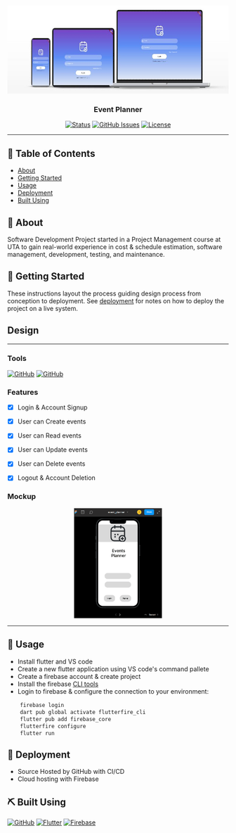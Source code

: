 <p align="center">
    <a href="" rel="noopener">
    <img width=600px height=200px src="assets/images/mockup.jpg" alt="Project Logo"></a>
</p>

<h3 align="center">Event Planner</h3>

<div align="center">

  [![Status](https://img.shields.io/badge/status-active-success.svg?style=for-the-badge)](https://github.com/courierofcode/EventPlanner/)
  [![GitHub Issues](https://img.shields.io/github/issues/courierofcode/EventPlanner.svg?style=for-the-badge)](https://github.com/courierofcode/EventPlanner/issues)
  [![License](https://img.shields.io/badge/license-MIT-blue.svg?style=for-the-badge)](https://github.com/courierofcode/EventPlanner/blob/main/LICENSE)

</div>

---


## 📝 Table of Contents
- [About](#about)
- [Getting Started](#getting_started)
- [Usage](#usage)
- [Deployment](#deployment)
- [Built Using](#built_using)




## 🧐 About <a name = "about"></a>
Software Development Project started in a Project Management course at UTA to gain real-world experience in cost & schedule estimation, software management, development, testing, and maintenance.

## 🏁 Getting Started <a name = "getting_started"></a>
These instructions layout the process guiding design process from conception to deployment. See [deployment](#deployment) for notes on how to deploy the project on a live system.
## Design
---
### Tools
[<img src="https://upload.wikimedia.org/wikipedia/commons/3/33/Figma-logo.svg" width=30 height=60 alt="GitHub">](https://www.figma.com)
[<img src="https://upload.wikimedia.org/wikipedia/commons/a/a5/Google_Chrome_icon_%28September_2014%29.svg" width=30 height=60 alt="GitHub">](https://www.google.com)


### Features
- [x] Login & Account Signup
- [x] User can Create events
- [x] User can Read events
- [x] User can Update events
- [x] User can Delete events
- [x] Logout & Account Deletion


### Mockup
<p align="center">
    <a href="" rel="noopener">
    <img width=200px height=250px src="assets\app_demo.gif" alt="Project demo"></a>
</p>

---
## 🎈 Usage <a name="usage"></a>
* Install flutter and VS code
* Create a new flutter application using VS code's command pallete
* Create a firebase account & create project
* Install the firebase [CLI tools](https://firebase.google.com/docs/cli#setup_update_cli)
* Login to firebase & configure the connection to your environment:

```shell
    firebase login
    dart pub global activate flutterfire_cli
    flutter pub add firebase_core
    flutterfire configure
    flutter run
```
## 🚀 Deployment <a name = "deployment"></a>
- Source Hosted by GitHub with CI/CD
- Cloud hosting with Firebase


## ⛏️ Built Using <a name = "built_using"></a>
[<img src="https://upload.wikimedia.org/wikipedia/commons/c/c6/Font_Awesome_5_brands_github-square.svg" width=30 height=30 alt="GitHub">](https://docs.github.com/en)
[<img src="https://upload.wikimedia.org/wikipedia/commons/4/44/Google-flutter-logo.svg" width=90 height=30 alt="Flutter">](https://docs.flutter.dev/)
[<img src="https://upload.wikimedia.org/wikipedia/commons/3/37/Firebase_Logo.svg" width=90 height=30 alt="Firebase">](https://firebase.google.com/docs)
  
